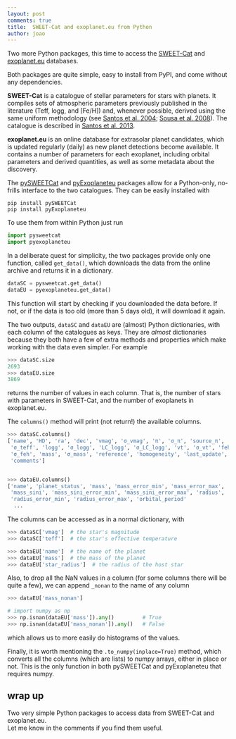 ```yaml
---
layout: post
comments: true
title:  SWEET-Cat and exoplanet.eu from Python
author: joao
---
```




Two more Python packages, this time to access the 
[SWEET-Cat](https://www.astro.up.pt/resources/sweet-cat/) and 
[exoplanet.eu](http://exoplanet.eu/) databases.  
<!--  -->
Both packages are quite simple, easy to install from PyPI, and come without any dependencies.
<!-- They are alternatives to other methods  -->

 	
**SWEET-Cat** is a catalogue of stellar parameters for stars with planets.
It compiles sets of atmospheric parameters previously published in the literature 
(Teff, logg, and [Fe/H]) and, whenever possible, 
derived using the same uniform methodology 
(see [Santos et al. 2004](http://adsabs.harvard.edu/abs/2004A%26A...415.1153S); 
     [Sousa et al. 2008](http://adsabs.harvard.edu/abs/2008A%26A...487..373S)).
The catalogue is described in [Santos et al. 2013](http://www.astro.up.pt/investigacao/index.php?WID=233&CID=1&Lang=uk&ID=754). 


**exoplanet.eu** is an online database for extrasolar planet candidates, 
which is updated regularly (daily) as new planet detections become available. 
It contains a number of parameters for each exoplanet,
including orbital parameters and derived quantities, 
as well as some metadata about the discovery.


The [pySWEETCat](https://pypi.org/project/pySWEETCat/) and [pyExoplaneteu](https://pypi.org/project/pyExoplaneteu/) packages
allow for a Python-only, no-frills interface to the two catalogues.
They can be easily installed with 

```
pip install pySWEETCat
pip install pyExoplaneteu
```

To use them from within Python just run

```python
import pysweetcat
import pyexoplaneteu
```

In a deliberate quest for simplicity, the two packages provide only one function,
called `get_data()`, which downloads the data from the online archive and returns it in a dictionary.


```python
dataSC = pysweetcat.get_data()
dataEU = pyexoplaneteu.get_data()
```

This function will start by checking if you downloaded the data before.
If not, or if the data is too old (more than 5 days old), it will download it again.


The two outputs, `dataSC` and `dataEU` are (almost) Python dictionaries,
with each column of the catalogues as keys. 
They are _almost_ dictionaries because they both have a few 
of extra methods and properties which make working with the data even simpler.
For example

```python
>>> dataSC.size
2693
>>> dataEU.size
3869
```

returns the number of values in each column.
That is, the number of stars with parameters in SWEET-Cat, and the number of exoplanets in exoplanet.eu.

The `columns()` method will print (not return!) the available columns.


```python
>>> dataSC.columns()
['name', 'HD', 'ra', 'dec', 'vmag', 'σ_vmag', 'π', 'σ_π', 'source_π', 'teff',
 'σ_teff', 'logg', 'σ_logg', 'LC_logg', 'σ_LC_logg', 'vt', 'σ_vt', 'feh',
 'σ_feh', 'mass', 'σ_mass', 'reference', 'homogeneity', 'last_update',
 'comments']


>>> dataEU.columns()
['name', 'planet_status', 'mass', 'mass_error_min', 'mass_error_max',
 'mass_sini', 'mass_sini_error_min', 'mass_sini_error_max', 'radius',
 'radius_error_min', 'radius_error_max', 'orbital_period'
  ...
```


The columns can be accessed as in a normal dictionary, with

```python
>>> dataSC['vmag']  # the star's magnitude
>>> dataSC['teff']  # the star's effective temperature

>>> dataEU['name']  # the name of the planet
>>> dataEU['mass']  # the mass of the planet
>>> dataEU['star_radius']  # the radius of the host star
```


Also, to drop all the NaN values in a column (for some columns there will be quite a few),
we can append `_nonan` to the name of any column

```python
>>> dataEU['mass_nonan']

# import numpy as np
>>> np.isnan(dataEU['mass']).any()         # True
>>> np.isnan(dataEU['mass_nonan']).any()   # False
```

which allows us to more easily do histograms of the values.


Finally, it is worth mentioning the `.to_numpy(inplace=True)` method,
which converts all the columns (which are lists) to numpy arrays, either in place or not.
This is the only function in both pySWEETCat and pyExoplaneteu that requires numpy.








## wrap up

Two very simple Python packages to access data from SWEET-Cat and exoplanet.eu.  
Let me know in the comments if you find them useful.
<br>
<br>


